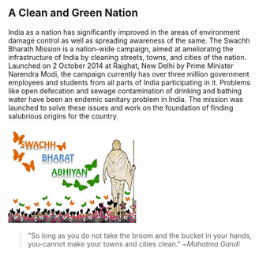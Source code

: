 A Clean and Green Nation
---------------------------

India as a nation has significantly improved in the areas of environment damage control as well as spreading awareness of the same. 
The Swachh Bharath Mission is a nation-wide campaign, aimed at amelioratng the infrastructure of India by cleaning streets, towns, and cities of the nation. 
Launched on 2 October 2014 at Rajghat, New Delhi by Prime Minister Narendra Modi, the campaign currently has over three million government employees and students from all parts of India participating in it. 
Problems like open defecation and sewage contamination of drinking and bathing water have been an endemic sanitary problem in India. 
The mission was launched to solve these issues and work on the foundation of finding salubrious origins for the country. 



![Swachh Bharat](swachh_bharat.png)

>"So long as you do not take the broom and the bucket in your hands, 
>you-cannot make your towns and cities clean." 
~*Mahatma Gandi*
